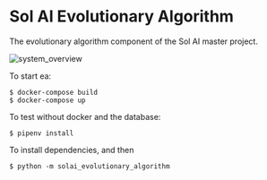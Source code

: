 # Sol AI Evolutionary Algorithm

The evolutionary algorithm component of the Sol AI master project.

![system_overview](https://user-images.githubusercontent.com/20680618/76615414-4dfde600-6522-11ea-99fc-f7793c870fcb.png)

To start ea:

    $ docker-compose build    
    $ docker-compose up    

To test without docker and the database:
    
    
    $ pipenv install

To install dependencies, and then
      
    $ python -m solai_evolutionary_algorithm 
